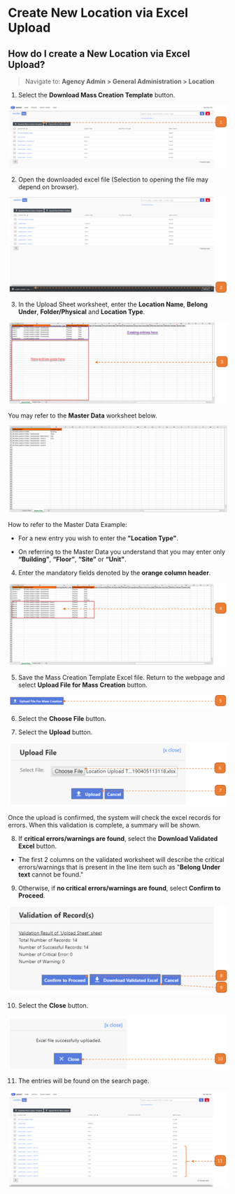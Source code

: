 # Create New Location via Excel Upload

## How do I create a New Location via Excel Upload?

> Navigate to: **Agency Admin > General Administration > Location**

1. Select the **Download Mass Creation Template** button.

![](images/CreateLocationExcelUpload.png "CreateLocationExcelUpload")

2. Open the downloaded excel file (Selection to opening the file may depend on browser).

![](images/CreateLocationExcelUpload2.png "CreateLocationExcelUpload2")

3. In the Upload Sheet worksheet, enter the **Location Name**, **Belong Under**, **Folder/Physical** and **Location Type**.

![](images/CreateLocationExcelUpload3.png "CreateLocationExcelUpload3")

You may refer to the **Master Data** worksheet below.

![](images/CreateLocationExcelUpload4.png "CreateLocationExcelUpload4")

How to refer to the Master Data Example:

- For a new entry you wish to enter the **"Location Type"**.

- On referring to the Master Data you understand that you may enter only **“Building”**, **“Floor”**, **“Site”** or **“Unit"**.

4. Enter the mandatory fields denoted by the **orange column header**.

![](images/CreateLocationExcelUpload5.png "CreateLocationExcelUpload5")

5. Save the Mass Creation Template Excel file. Return to the webpage and select **Upload File for Mass Creation** button.

![](images/CreateLocationExcelUpload6.png "CreateLocationExcelUpload6")

6. Select the **Choose File** button.

7. Select the **Upload** button.

![](images/CreateLocationExcelUpload7.png "CreateLocationExcelUpload7")

Once the upload is confirmed, the system will check the excel records for errors. When this validation is complete, a summary will be shown.

8. If **critical errors/warnings are found**, select the **Download Validated Excel** button.

- The first 2 columns on the validated worksheet will describe the critical errors/warnings that is present in the line item such as "**Belong Under text** cannot be found."

9. Otherwise, if **no critical errors/warnings are found**, select **Confirm to Proceed**.

![](images/CreateLocationExcelUpload8.png "CreateLocationExcelUpload8")

10. Select the **Close** button.

![](images/CreateLocationExcelUpload9.png "CreateLocationExcelUpload9")

11. The entries will be found on the search page.

![](images/CreateLocationExcelUpload10.png "CreateLocationExcelUpload10")
